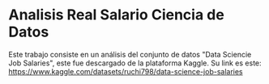 # Analisis Real Salario Ciencia de Datos
Este trabajo consiste en un análisis del conjunto de datos "Data Sciencie Job Salaries", este fue descargado de la plataforma Kaggle.  Su link es este: https://www.kaggle.com/datasets/ruchi798/data-science-job-salaries
